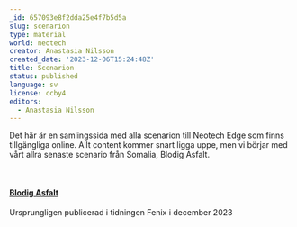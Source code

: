 ```yaml
---
_id: 657093e8f2dda25e4f7b5d5a
slug: scenarion
type: material
world: neotech
creator: Anastasia Nilsson
created_date: '2023-12-06T15:24:48Z'
title: Scenarion
status: published
language: sv
license: ccby4
editors:
  - Anastasia Nilsson
---
```

Det här är en samlingssida med alla scenarion till Neotech Edge som finns tillgängliga online. Allt content kommer snart ligga uppe, men vi börjar med vårt allra senaste scenario från Somalia, Blodig Asfalt.

‎

#### [Blodig Asfalt](https://drive.google.com/file/d/1b8gM8YseyrhT5r-FT6MAcMofpuOLtVUx/view?usp=sharing "Blodig Asfalt")

Ursprungligen publicerad i tidningen Fenix i december 2023
